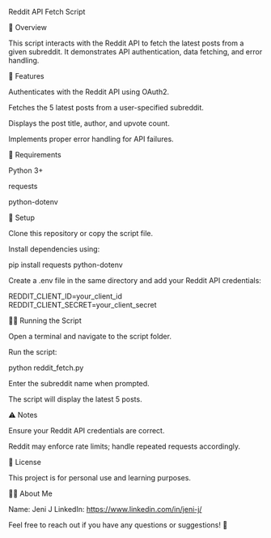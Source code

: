 Reddit API Fetch Script

📌 Overview

This script interacts with the Reddit API to fetch the latest posts from a given subreddit. It demonstrates API authentication, data fetching, and error handling.

🚀 Features

Authenticates with the Reddit API using OAuth2.

Fetches the 5 latest posts from a user-specified subreddit.

Displays the post title, author, and upvote count.

Implements proper error handling for API failures.

🔧 Requirements

Python 3+

requests

python-dotenv

📂 Setup

Clone this repository or copy the script file.

Install dependencies using:

pip install requests python-dotenv

Create a .env file in the same directory and add your Reddit API credentials:

REDDIT_CLIENT_ID=your_client_id
REDDIT_CLIENT_SECRET=your_client_secret

🏃‍♂️ Running the Script

Open a terminal and navigate to the script folder.

Run the script:

python reddit_fetch.py

Enter the subreddit name when prompted.

The script will display the latest 5 posts.

⚠️ Notes

Ensure your Reddit API credentials are correct.

Reddit may enforce rate limits; handle repeated requests accordingly.

📜 License

This project is for personal use and learning purposes.

👩‍💻 About Me

Name: Jeni J
LinkedIn: https://www.linkedin.com/in/jeni-j/

Feel free to reach out if you have any questions or suggestions! 🚀

